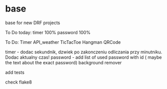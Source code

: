 # base
base for new DRF projects

To Do today:
timer 100%
password 100%


To Do:
Timer
API_weather
TicTacToe
Hangman
QRCode

timer - dodac sekundnik, dzwiek po zakonczeniu odliczania przy minutniku. Dodac aktualny czas!
password - add list of used password with id ( maybe the text about the exact password)
background remover

add tests

check flake8